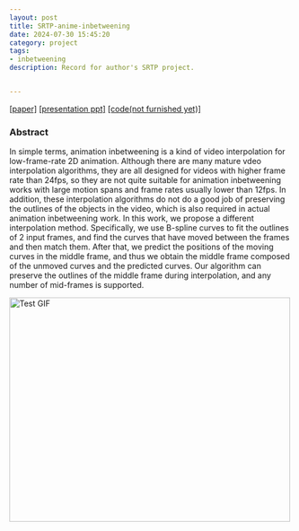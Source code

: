 ```yaml
---
layout: post 
title: SRTP-anime-inbetweening
date: 2024-07-30 15:45:20
category: project
tags:
- inbetweening
description: Record for author's SRTP project.


---
```



[\[paper\]](/assets/pdf/paper.pdf)
[\[presentation ppt\]](/assets/pdf/基于机器学习的动漫中割-结题答辩.pptx)
[\[code(not furnished yet)\]](https://github.com/ManiacWallnut/AnimeInbetweening)

### Abstract

In simple terms, animation inbetweening is a kind of video interpolation for low-frame-rate 2D animation. Although there are many mature vdeo interpolation algorithms, they are all designed for videos with higher frame rate than 24fps, so they are not quite suitable for animation inbetweening works with large motion spans and frame rates usually lower than 12fps. In addition, these interpolation algorithms do not do a good job of preserving the outlines of the objects in the video, which is also required in actual animation inbetweening work. In this work, we propose a different interpolation method. Specifically, we use B-spline curves to fit the outlines of 2 input frames, and find the curves that have moved between the frames and then match them. After that, we predict the positions of the moving curves in the middle frame, and thus we obtain the middle frame composed of the unmoved curves and the predicted curves. Our algorithm can preserve the outlines of the middle frame during interpolation, and any number of mid-frames is supported.

<img src="/assets/fancybox/test.gif" alt="Test GIF" width="500" height="400">




